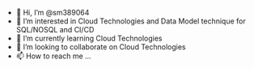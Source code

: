 - 👋 Hi, I’m @sm389064
- 👀 I’m interested in Cloud Technologies and Data Model technique for SQL/NOSQL and CI/CD
- 🌱 I’m currently learning Cloud Technologies
- 💞️ I’m looking to collaborate on Cloud Technologies
- 📫 How to reach me ...

<!---
sm389064/sm389064 is a ✨ special ✨ repository because its `README.md` (this file) appears on your GitHub profile.
You can click the Preview link to take a look at your changes.
--->

